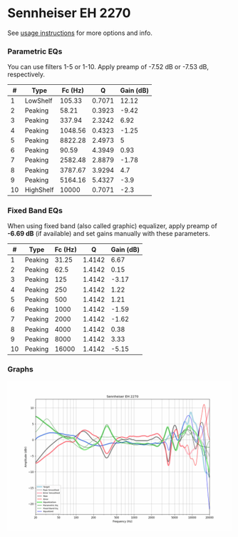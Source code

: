 # Sennheiser EH 2270
See [usage instructions](https://github.com/jaakkopasanen/AutoEq#usage) for more options and info.

### Parametric EQs
You can use filters 1-5 or 1-10. Apply preamp of -7.52 dB or -7.53 dB, respectively.

|   # | Type      |   Fc (Hz) |      Q |   Gain (dB) |
|-----|-----------|-----------|--------|-------------|
|   1 | LowShelf  |    105.33 | 0.7071 |       12.12 |
|   2 | Peaking   |     58.21 | 0.3923 |       -9.42 |
|   3 | Peaking   |    337.94 | 2.3242 |        6.92 |
|   4 | Peaking   |   1048.56 | 0.4323 |       -1.25 |
|   5 | Peaking   |   8822.28 | 2.4973 |        5    |
|   6 | Peaking   |     90.59 | 4.3949 |        0.93 |
|   7 | Peaking   |   2582.48 | 2.8879 |       -1.78 |
|   8 | Peaking   |   3787.67 | 3.9294 |        4.7  |
|   9 | Peaking   |   5164.16 | 5.4327 |       -3.9  |
|  10 | HighShelf |  10000    | 0.7071 |       -2.3  |

### Fixed Band EQs
When using fixed band (also called graphic) equalizer, apply preamp of **-6.69 dB** (if available) and set gains manually with these parameters.

|   # | Type    |   Fc (Hz) |      Q |   Gain (dB) |
|-----|---------|-----------|--------|-------------|
|   1 | Peaking |     31.25 | 1.4142 |        6.67 |
|   2 | Peaking |     62.5  | 1.4142 |        0.15 |
|   3 | Peaking |    125    | 1.4142 |       -3.17 |
|   4 | Peaking |    250    | 1.4142 |        1.22 |
|   5 | Peaking |    500    | 1.4142 |        1.21 |
|   6 | Peaking |   1000    | 1.4142 |       -1.59 |
|   7 | Peaking |   2000    | 1.4142 |       -1.62 |
|   8 | Peaking |   4000    | 1.4142 |        0.38 |
|   9 | Peaking |   8000    | 1.4142 |        3.33 |
|  10 | Peaking |  16000    | 1.4142 |       -5.15 |

### Graphs
![](./Sennheiser%20EH%202270.png)
